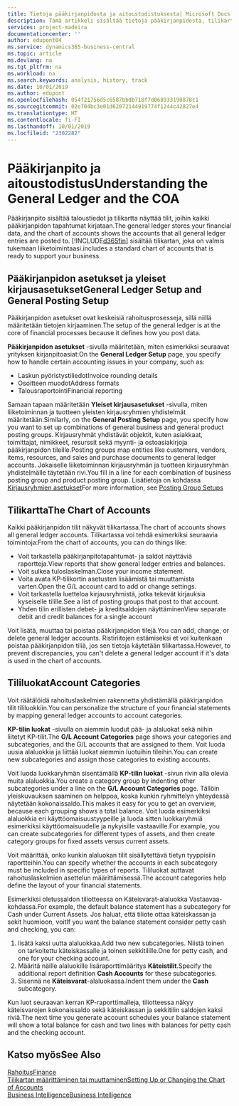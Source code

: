 ```yaml
---
title: Tietoja pääkirjanpidosta ja aitoustodistuksesta| Microsoft Docs
description: Tämä artikkeli sisältää tietoja pääkirjanpidosta, tilikartasta ja tililuokista.
services: project-madeira
documentationcenter: ''
author: edupont04
ms.service: dynamics365-business-central
ms.topic: article
ms.devlang: na
ms.tgt_pltfrm: na
ms.workload: na
ms.search.keywords: analysis, history, track
ms.date: 10/01/2019
ms.author: edupont
ms.openlocfilehash: 054f21756d5c6587bbdb718f7d068933198878c1
ms.sourcegitcommit: 02e704bc3e01d62072144919774f1244c42827e4
ms.translationtype: HT
ms.contentlocale: fi-FI
ms.lasthandoff: 10/01/2019
ms.locfileid: "2302282"
---
```

# <a name="understanding-the-general-ledger-and-the-coa"></a><span data-ttu-id="0fa91-103">Pääkirjanpito ja aitoustodistus</span><span class="sxs-lookup"><span data-stu-id="0fa91-103">Understanding the General Ledger and the COA</span></span>
<span data-ttu-id="0fa91-104">Pääkirjanpito sisältää taloustiedot ja tilikartta näyttää tilit, joihin kaikki pääkirjanpidon tapahtumat kirjataan.</span><span class="sxs-lookup"><span data-stu-id="0fa91-104">The general ledger stores your financial data, and the chart of accounts shows the accounts that all general ledger entries are posted to.</span></span> [!INCLUDE[d365fin](includes/d365fin_md.md)] <span data-ttu-id="0fa91-105">sisältää tilikartan, joka on valmis tukemaan liiketoimintaasi.</span><span class="sxs-lookup"><span data-stu-id="0fa91-105">includes a standard chart of accounts that is ready to support your business.</span></span>

## <a name="general-ledger-setup-and-general-posting-setup"></a><span data-ttu-id="0fa91-106">Pääkirjanpidon asetukset ja yleiset kirjausasetukset</span><span class="sxs-lookup"><span data-stu-id="0fa91-106">General Ledger Setup and General Posting Setup</span></span>
<span data-ttu-id="0fa91-107">Pääkirjanpidon asetukset ovat keskeisiä rahoitusprosesseja, sillä niillä määritetään tietojen kirjaaminen.</span><span class="sxs-lookup"><span data-stu-id="0fa91-107">The setup of the general ledger is at the core of financial processes because it defines how you post data.</span></span>  

<span data-ttu-id="0fa91-108">**Pääkirjanpidon asetukset** -sivulla määritetään, miten esimerkiksi seuraavat yrityksen kirjanpitoasiat:</span><span class="sxs-lookup"><span data-stu-id="0fa91-108">On the **General Ledger Setup** page, you specify how to handle certain accounting issues in your company, such as:</span></span>  

* <span data-ttu-id="0fa91-109">Laskun pyöristystiliedot</span><span class="sxs-lookup"><span data-stu-id="0fa91-109">Invoice rounding details</span></span>  
* <span data-ttu-id="0fa91-110">Osoitteen muodot</span><span class="sxs-lookup"><span data-stu-id="0fa91-110">Address formats</span></span>  
* <span data-ttu-id="0fa91-111">Talousraportointi</span><span class="sxs-lookup"><span data-stu-id="0fa91-111">Financial reporting</span></span>  

<span data-ttu-id="0fa91-112">Samaan tapaan määritetään **Yleiset kirjausasetukset** -sivulla, miten liiketoiminnan ja tuotteen yleisten kirjausryhmien yhdistelmät määritetään.</span><span class="sxs-lookup"><span data-stu-id="0fa91-112">Similarly, on the **General Posting Setup** page, you specify how you want to set up combinations of general business and general product posting groups.</span></span> <span data-ttu-id="0fa91-113">Kirjausryhmät yhdistävät objektit, kuten asiakkaat, toimittajat, nimikkeet, resurssit sekä myynti- ja ostoasiakirjoja pääkirjanpidon tileille.</span><span class="sxs-lookup"><span data-stu-id="0fa91-113">Posting groups map entities like customers, vendors, items, resources, and sales and purchase documents to general ledger accounts.</span></span> <span data-ttu-id="0fa91-114">Jokaiselle liiketoiminnan kirjausryhmän ja tuotteen kirjausryhmän yhdistelmälle täytetään rivi.</span><span class="sxs-lookup"><span data-stu-id="0fa91-114">You fill in a line for each combination of business posting group and product posting group.</span></span> <span data-ttu-id="0fa91-115">Lisätietoja on kohdassa [Kirjausryhmien asetukset](finance-posting-groups.md)</span><span class="sxs-lookup"><span data-stu-id="0fa91-115">For more information, see [Posting Group Setups](finance-posting-groups.md)</span></span>  

## <a name="the-chart-of-accounts"></a><span data-ttu-id="0fa91-116">Tilikartta</span><span class="sxs-lookup"><span data-stu-id="0fa91-116">The Chart of Accounts</span></span>
<span data-ttu-id="0fa91-117">Kaikki pääkirjanpidon tilit näkyvät tilikartassa.</span><span class="sxs-lookup"><span data-stu-id="0fa91-117">The chart of accounts shows all general ledger accounts.</span></span> <span data-ttu-id="0fa91-118">Tilikartassa voi tehdä esimerkiksi seuraavia toimintoja:</span><span class="sxs-lookup"><span data-stu-id="0fa91-118">From the chart of accounts, you can do things like:</span></span>  

* <span data-ttu-id="0fa91-119">Voit tarkastella pääkirjanpitotapahtumat- ja saldot näyttäviä raportteja.</span><span class="sxs-lookup"><span data-stu-id="0fa91-119">View reports that show general ledger entries and balances.</span></span>  
* <span data-ttu-id="0fa91-120">Voit sulkea tuloslaskelman.</span><span class="sxs-lookup"><span data-stu-id="0fa91-120">Close your income statement.</span></span>  
* <span data-ttu-id="0fa91-121">Voita avata KP-tilikortin asetusten lisäämistä tai muuttamista varten.</span><span class="sxs-lookup"><span data-stu-id="0fa91-121">Open the G/L account card to add or change settings.</span></span>  
* <span data-ttu-id="0fa91-122">Voit tarkastella luetteloa kirjausryhmistä, jotka tekevät kirjauksia kyseiselle tilille.</span><span class="sxs-lookup"><span data-stu-id="0fa91-122">See a list of posting groups that post to that account.</span></span>
* <span data-ttu-id="0fa91-123">Yhden tilin erillisten debet- ja kreditsaldojen näyttäminen</span><span class="sxs-lookup"><span data-stu-id="0fa91-123">View separate debit and credit balances for a single account</span></span>  

<span data-ttu-id="0fa91-124">Voit lisätä, muuttaa tai poistaa pääkirjanpidon tilejä.</span><span class="sxs-lookup"><span data-stu-id="0fa91-124">You can add, change, or delete general ledger accounts.</span></span> <span data-ttu-id="0fa91-125">Ristiriitojen estämiseksi et voi kuitenkaan poistaa pääkirjanpidon tiliä, jos sen tietoja käytetään tilikartassa.</span><span class="sxs-lookup"><span data-stu-id="0fa91-125">However, to prevent discrepancies, you can't delete a general ledger account if it's data is used in the chart of accounts.</span></span>  

## <a name="account-categories"></a><span data-ttu-id="0fa91-126">Tililuokat</span><span class="sxs-lookup"><span data-stu-id="0fa91-126">Account Categories</span></span>
<span data-ttu-id="0fa91-127">Voit räätälöidä rahoituslaskelmien rakennetta yhdistämällä pääkirjanpidon tilit tililuokkiin.</span><span class="sxs-lookup"><span data-stu-id="0fa91-127">You can personalize the structure of your financial statements by mapping general ledger accounts to account categories.</span></span>  

<span data-ttu-id="0fa91-128">**KP-tilin luokat** -sivulla on aiemmin luodut pää- ja alaluokat sekä niihin liitetyt KP-tilit.</span><span class="sxs-lookup"><span data-stu-id="0fa91-128">The **G/L Account Categories** page shows your categories and subcategories, and the G/L accounts that are assigned to them.</span></span> <span data-ttu-id="0fa91-129">Voit luoda uusia alaluokkia ja liittää luokat aiemmin luotuihin tileihin.</span><span class="sxs-lookup"><span data-stu-id="0fa91-129">You can create new subcategories and assign those categories to existing accounts.</span></span>  

<span data-ttu-id="0fa91-130">Voit luoda luokkaryhmän sisentämällä **KP-tilin luokat** -sivun rivin alla olevia muita alaluokkia.</span><span class="sxs-lookup"><span data-stu-id="0fa91-130">You create a category group by indenting other subcategories under a line on the **G/L Account Categories** page.</span></span> <span data-ttu-id="0fa91-131">Tällöin yleiskuvauksen saaminen on helppoa, koska kunkin ryhmittelyn yhteydessä näytetään kokonaissaldo.</span><span class="sxs-lookup"><span data-stu-id="0fa91-131">This makes it easy for you to get an overview, because each grouping shows a total balance.</span></span> <span data-ttu-id="0fa91-132">Voit luoda esimerkiksi alaluokkia eri käyttöomaisuustyypeille ja luoda sitten luokkaryhmiä esimerkiksi käyttöomaisuudelle ja nykyisille vastaaville.</span><span class="sxs-lookup"><span data-stu-id="0fa91-132">For example, you can create subcategories for different types of assets, and then create category groups for fixed assets versus current assets.</span></span>  

<span data-ttu-id="0fa91-133">Voit määrittää, onko kunkin alaluokan tilit sisällytettävä tietyn tyyppisiin raportteihin.</span><span class="sxs-lookup"><span data-stu-id="0fa91-133">You can specify whether the accounts in each subcategory must be included in specific types of reports.</span></span> <span data-ttu-id="0fa91-134">Tililuokat auttavat rahoituslaskelmien asettelun määrittämisessä.</span><span class="sxs-lookup"><span data-stu-id="0fa91-134">The account categories help define the layout of your financial statements.</span></span>  

<span data-ttu-id="0fa91-135">Esimerkiksi oletussaldon tiliotteessa on Käteisvarat-alaluokka Vastaavaa-kohdassa.</span><span class="sxs-lookup"><span data-stu-id="0fa91-135">For example, the default balance statement has a subcategory for Cash under Current Assets.</span></span> <span data-ttu-id="0fa91-136">Jos haluat, että tiliote ottaa käteiskassan ja sekit huomioon, voit</span><span class="sxs-lookup"><span data-stu-id="0fa91-136">If you want the balance statement consider petty cash and checking, you can:</span></span>  

1. <span data-ttu-id="0fa91-137">lisätä kaksi uutta alaluokkaa.</span><span class="sxs-lookup"><span data-stu-id="0fa91-137">Add two new subcategories.</span></span> <span data-ttu-id="0fa91-138">Niistä toinen on tarkoitettu käteiskassalle ja toinen sekkitilille.</span><span class="sxs-lookup"><span data-stu-id="0fa91-138">One for petty cash, and one for your checking account.</span></span>  
2. <span data-ttu-id="0fa91-139">Määritä näille alaluokille lisäraporttimääritys **Käteistilit**.</span><span class="sxs-lookup"><span data-stu-id="0fa91-139">Specify the additional report definition **Cash Accounts** for these subcategories.</span></span>  
3. <span data-ttu-id="0fa91-140">Sisennä ne **Käteisvarat**-alaluokassa.</span><span class="sxs-lookup"><span data-stu-id="0fa91-140">Indent them under the **Cash** subcategory.</span></span>  

<span data-ttu-id="0fa91-141">Kun luot seuraavan kerran KP-raporttimalleja, tiliotteessa näkyy käteisvarojen kokonaissaldo sekä käteiskassan ja sekkitilin saldojen kaksi riviä.</span><span class="sxs-lookup"><span data-stu-id="0fa91-141">The next time you generate account schedules your balance statement will show a total balance for cash and two lines with balances for petty cash and the checking account.</span></span>  

## <a name="see-also"></a><span data-ttu-id="0fa91-142">Katso myös</span><span class="sxs-lookup"><span data-stu-id="0fa91-142">See Also</span></span>
[<span data-ttu-id="0fa91-143">Rahoitus</span><span class="sxs-lookup"><span data-stu-id="0fa91-143">Finance</span></span>](finance.md)  
[<span data-ttu-id="0fa91-144">Tilikartan määrittäminen tai muuttaminen</span><span class="sxs-lookup"><span data-stu-id="0fa91-144">Setting Up or Changing the Chart of Accounts</span></span>](finance-setup-chart-accounts.md)  
[<span data-ttu-id="0fa91-145">Business Intelligence</span><span class="sxs-lookup"><span data-stu-id="0fa91-145">Business Intelligence</span></span>](bi.md)  
